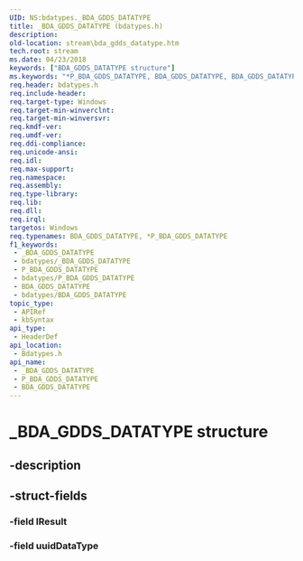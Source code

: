 ```yaml
---
UID: NS:bdatypes._BDA_GDDS_DATATYPE
title: _BDA_GDDS_DATATYPE (bdatypes.h)
description: 
old-location: stream\bda_gdds_datatype.htm
tech.root: stream
ms.date: 04/23/2018
keywords: ["BDA_GDDS_DATATYPE structure"]
ms.keywords: "*P_BDA_GDDS_DATATYPE, BDA_GDDS_DATATYPE, BDA_GDDS_DATATYPE structure [Streaming Media Devices], P_BDA_GDDS_DATATYPE, P_BDA_GDDS_DATATYPE structure pointer [Streaming Media Devices], _BDA_GDDS_DATATYPE, bdatypes/BDA_GDDS_DATATYPE, bdatypes/P_BDA_GDDS_DATATYPE, stream.bda_gdds_datatype"
req.header: bdatypes.h
req.include-header: 
req.target-type: Windows
req.target-min-winverclnt: 
req.target-min-winversvr: 
req.kmdf-ver: 
req.umdf-ver: 
req.ddi-compliance: 
req.unicode-ansi: 
req.idl: 
req.max-support: 
req.namespace: 
req.assembly: 
req.type-library: 
req.lib: 
req.dll: 
req.irql: 
targetos: Windows
req.typenames: BDA_GDDS_DATATYPE, *P_BDA_GDDS_DATATYPE
f1_keywords:
 - _BDA_GDDS_DATATYPE
 - bdatypes/_BDA_GDDS_DATATYPE
 - P_BDA_GDDS_DATATYPE
 - bdatypes/P_BDA_GDDS_DATATYPE
 - BDA_GDDS_DATATYPE
 - bdatypes/BDA_GDDS_DATATYPE
topic_type:
 - APIRef
 - kbSyntax
api_type:
 - HeaderDef
api_location:
 - Bdatypes.h
api_name:
 - _BDA_GDDS_DATATYPE
 - P_BDA_GDDS_DATATYPE
 - BDA_GDDS_DATATYPE
---
```


# _BDA_GDDS_DATATYPE structure


## -description

## -struct-fields

### -field lResult

### -field uuidDataType

